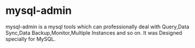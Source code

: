 # mysql-admin
mysql-admin is a mysql tools which can professionally deal with Query,Data Sync,Data Backup,Monitor,Multiple Instances and so on. It was Designed specially for MySQL.
